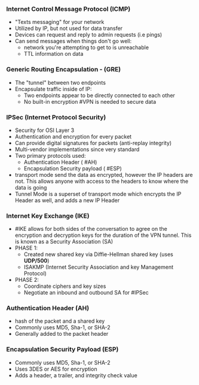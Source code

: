 ### Internet Control Message Protocol (ICMP)
- "Texts messaging" for your network
- Utilized by IP, but not used for data transfer
- Devices can request and reply to admin requests (i.e pings)
- Can send messages when things don't go well:
	- network you're attempting to get to is unreachable
	- TTL information on data
### Generic Routing Encapsulation - (GRE)
- The "tunnel" between two endpoints
- Encapsulate traffic inside of IP:
	- Two endpoints appear to be directly connected to each other
	- No built-in encryption #VPN is needed to secure data

### IPSec (Internet Protocol Security)
- Security for OSI Layer 3
- Authentication and encryption for every packet
- Can provide digital signatures for packets (anti-replay integrity)
-  Multi-vendor implementations since very standard
- Two primary protocols used:
	-  Authentication Header ( #AH)
	- Encapsulation Security payload ( #ESP)
- transport mode send the data as encrypted, however the IP headers are not. This allows anyone with access to the headers to know where the data is going
- Tunnel Mode is a superset of transport mode which encrypts the IP Header as well, and adds a new IP Header

### Internet Key Exchange (IKE)
- #IKE allows for both sides of the conversation to agree on the encryption and decryption keys for the duration of the VPN tunnel. This is known as a Security Association (SA)
- PHASE 1:
	- Created new shared key via Diffie-Hellman shared key (uses **UDP/500**)
	- ISAKMP (Internet Security Association and key Management Protocol)
- PHASE 2:
	- Coordinate ciphers and key sizes
	- Negotiate an inbound and outbound SA for #IPSec
	
### Authentication Header (AH)
- hash of the packet and a shared key
- Commonly uses MD5, Sha-1, or SHA-2
- Generally added to the packet header

### Encapsulation Security Payload (ESP)
- Commonly uses MD5, Sha-1, or SHA-2
- Uses 3DES or AES for encryption
- Adds a header, a trailer, and integrity check value